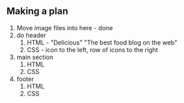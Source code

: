 ## Making a plan
1) Move image files into here - done
2) do header 
    1) HTML - "Delicious" "The best food blog on the web"
    2) CSS - icon to the left, row of icons to the right
3) main section
    1) HTML
    2) CSS
4) footer
    1) HTML
    2) CSS